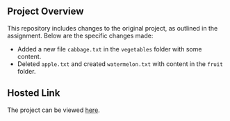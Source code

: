 ## Project Overview

This repository includes changes to the original project, as outlined in the assignment. Below are the specific changes made:

- Added a new file `cabbage.txt` in the `vegetables` folder with some content.
- Deleted `apple.txt` and created `watermelon.txt` with content in the `fruit` folder.

## Hosted Link

The project can be viewed [here](https://shashi03k.github.io/food-by-shashi/).
